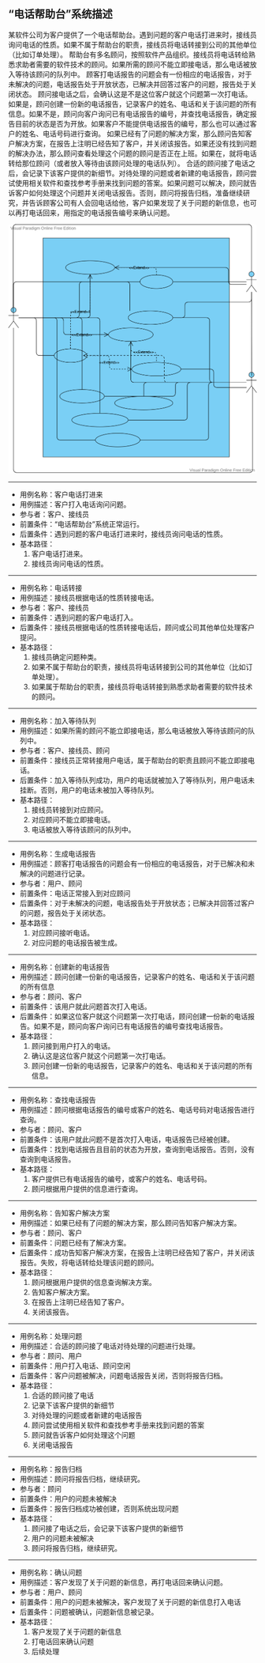 ## “电话帮助台”系统描述
某软件公司为客户提供了一个电话帮助台。遇到问题的客户电话打进来时，接线员询问电话的性质。如果不属于帮助台的职责，接线员将电话转接到公司的其他单位（比如订单处理）。
帮助台有多名顾问，按照软件产品组织。接线员将电话转给熟悉求助者需要的软件技术的顾问。如果所需的顾问不能立即接电话，那么电话被放入等待该顾问的队列中。
顾客打电话报告的问题会有一份相应的电话报告，对于未解决的问题，电话报告处于开放状态，已解决并回答过客户的问题，报告处于关闭状态。
顾问接电话之后，会确认这是不是这位客户就这个问题第一次打电话。如果是，顾问创建一份新的电话报告，记录客户的姓名、电话和关于该问题的所有信息。如果不是，顾问向客户询问已有电话报告的编号，并查找电话报告，确定报告目前的状态是否为开放。如果客户不能提供电话报告的编号，那么也可以通过客户的姓名、电话号码进行查询。
如果已经有了问题的解决方案，那么顾问告知客户解决方案，在报告上注明已经告知了客户，并关闭该报告。如果还没有找到问题的解决办法，那么顾问查看处理这个问题的顾问是否正在上班。如果在，就将电话转给那位顾问（或者放入等待由该顾问处理的电话队列）。
合适的顾问接了电话之后，会记录下该客户提供的新细节。对待处理的问题或者新建的电话报告，顾问尝试使用相关软件和查找参考手册来找到问题的答案。如果问题可以解决，顾问就告诉客户如何处理这个问题并关闭电话报告。否则，顾问将报告归档，准备继续研究，并告诉顾客公司有人会回电话给他，客户如果发现了关于问题的新信息，也可以再打电话回来，用指定的电话报告编号来确认问题。


![](image/UML用例图练习/UML用例图.svg)

---
- 用例名称：客户电话打进来
- 用例描述：客户打入电话询问问题。
- 参与者：客户、接线员
- 前置条件：“电话帮助台”系统正常运行。
- 后置条件：遇到问题的客户电话打进来时，接线员询问电话的性质。
- 基本路径：
  1. 客户电话打进来。
  2. 接线员询问电话的性质。

---
- 用例名称：电话转接
- 用例描述：接线员根据电话的性质转接电话。
- 参与者：客户、接线员
- 前置条件：遇到问题的客户电话打入。
- 后置条件：接线员根据电话的性质转接电话后，顾问或公司其他单位处理客户提问。
- 基本路径：
  1. 接线员确定问题种类。
  2. 如果不属于帮助台的职责，接线员将电话转接到公司的其他单位（比如订单处理）。
  3. 如果属于帮助台的职责，接线员将电话转接到熟悉求助者需要的软件技术的顾问。

---
- 用例名称：加入等待队列
- 用例描述：如果所需的顾问不能立即接电话，那么电话被放入等待该顾问的队列中。
- 参与者：客户、接线员、顾问
- 前置条件：接线员正常转接用户电话，属于帮助台的职责且顾问不能立即接电话。
- 后置条件：加入等待队列成功，用户的电话就被加入了等待队列，用户电话未挂断。否则，用户的电话未被加入等待队列。
- 基本路径：
  1. 接线员转接到对应顾问。
  2. 对应顾问不能立即接电话。
  3. 电话被放入等待该顾问的队列中。

---
- 用例名称：生成电话报告
- 用例描述：顾客打电话报告的问题会有一份相应的电话报告，对于已解决和未解决的问题进行记录。
- 参与者：用户、顾问
- 前置条件：电话正常接入到对应顾问
- 后置条件：对于未解决的问题，电话报告处于开放状态；已解决并回答过客户的问题，报告处于关闭状态。
- 基本路径：
  1. 对应顾问接听电话。
  2. 对应问题的电话报告被生成。

---
- 用例名称：创建新的电话报告
- 用例描述：顾问创建一份新的电话报告，记录客户的姓名、电话和关于该问题的所有信息
- 参与者：顾问、客户
- 前置条件：该用户就此问题首次打入电话。
- 后置条件：如果这位客户就这个问题第一次打电话，顾问创建一份新的电话报告。如果不是，顾问向客户询问已有电话报告的编号查找电话报告。
- 基本路径：
  1. 顾问接到用户打入的电话。
  2. 确认这是这位客户就这个问题第一次打电话。
  3. 顾问创建一份新的电话报告，记录客户的姓名、电话和关于该问题的所有信息。

---
- 用例名称：查找电话报告
- 用例描述：顾问根据电话报告的编号或客户的姓名、电话号码对电话报告进行查询。
- 参与者：顾问、客户
- 前置条件：该用户就此问题不是首次打入电话，电话报告已经被创建。
- 后置条件：找到电话报告且目前的状态为开放，查询到电话报告。否则，没有查询到电话报告。
- 基本路径：
  1. 客户提供已有电话报告的编号，或客户的姓名、电话号码。
  2. 顾问根据用户提供的信息进行查询。

---
- 用例名称：告知客户解决方案
- 用例描述：如果已经有了问题的解决方案，那么顾问告知客户解决方案。
- 参与者：顾问、客户
- 前置条件：问题已经有了解决方案。
- 后置条件：成功告知客户解决方案，在报告上注明已经告知了客户，并关闭该报告。失败，将电话转给处理该问题的顾问。
- 基本路径：
  1. 顾问根据用户提供的信息查询解决方案。
  2. 告知客户解决方案。
  3. 在报告上注明已经告知了客户。
  4. 关闭该报告。

---
- 用例名称：处理问题
- 用例描述：合适的顾问接了电话对待处理的问题进行处理。
- 参与者：顾问、用户
- 前置条件：用户打入电话、顾问空闲
- 后置条件：客户问题被解决，问题电话报告关闭，否则将报告归档。
- 基本路径：
  1. 合适的顾问接了电话
  2. 记录下该客户提供的新细节
  3. 对待处理的问题或者新建的电话报告
  4. 顾问尝试使用相关软件和查找参考手册来找到问题的答案
  5. 顾问就告诉客户如何处理这个问题
  6. 关闭电话报告

---
- 用例名称：报告归档
- 用例描述：顾问将报告归档，继续研究。
- 参与者：顾问
- 前置条件：用户的问题未被解决
- 后置条件：报告归档成功被创建，否则系统出现问题
- 基本路径：
  1. 顾问接了电话之后，会记录下该客户提供的新细节
  2. 用户的问题未被解决
  3. 顾问将报告归档，继续研究。

---
- 用例名称：确认问题
- 用例描述：客户发现了关于问题的新信息，再打电话回来确认问题。
- 参与者：用户、顾问
- 前置条件：用户的问题未被解决，客户发现了关于问题的新信息打入电话
- 后置条件：问题被确认，问题新信息被记录。
- 基本路径：
  1. 客户发现了关于问题的新信息
  2. 打电话回来确认问题
  3. 后续处理
